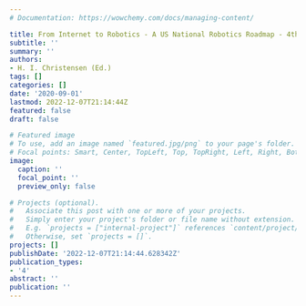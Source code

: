 ```yaml
---
# Documentation: https://wowchemy.com/docs/managing-content/

title: From Internet to Robotics - A US National Robotics Roadmap - 4th edition
subtitle: ''
summary: ''
authors:
- H. I. Christensen (Ed.)
tags: []
categories: []
date: '2020-09-01'
lastmod: 2022-12-07T21:14:44Z
featured: false
draft: false

# Featured image
# To use, add an image named `featured.jpg/png` to your page's folder.
# Focal points: Smart, Center, TopLeft, Top, TopRight, Left, Right, BottomLeft, Bottom, BottomRight.
image:
  caption: ''
  focal_point: ''
  preview_only: false

# Projects (optional).
#   Associate this post with one or more of your projects.
#   Simply enter your project's folder or file name without extension.
#   E.g. `projects = ["internal-project"]` references `content/project/deep-learning/index.md`.
#   Otherwise, set `projects = []`.
projects: []
publishDate: '2022-12-07T21:14:44.628342Z'
publication_types:
- '4'
abstract: ''
publication: ''
---
```

